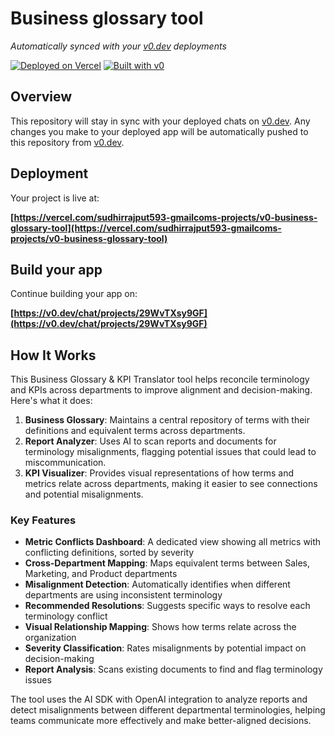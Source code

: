 # Business glossary tool

*Automatically synced with your [v0.dev](https://v0.dev) deployments*

[![Deployed on Vercel](https://img.shields.io/badge/Deployed%20on-Vercel-black?style=for-the-badge&logo=vercel)](https://vercel.com/sudhirrajput593-gmailcoms-projects/v0-business-glossary-tool)
[![Built with v0](https://img.shields.io/badge/Built%20with-v0.dev-black?style=for-the-badge)](https://v0.dev/chat/projects/29WvTXsy9GF)

## Overview

This repository will stay in sync with your deployed chats on [v0.dev](https://v0.dev).
Any changes you make to your deployed app will be automatically pushed to this repository from [v0.dev](https://v0.dev).

## Deployment

Your project is live at:

**[https://vercel.com/sudhirrajput593-gmailcoms-projects/v0-business-glossary-tool](https://vercel.com/sudhirrajput593-gmailcoms-projects/v0-business-glossary-tool)**

## Build your app

Continue building your app on:

**[https://v0.dev/chat/projects/29WvTXsy9GF](https://v0.dev/chat/projects/29WvTXsy9GF)**

## How It Works


This Business Glossary & KPI Translator tool helps reconcile terminology and KPIs across departments to improve alignment and decision-making. Here's what it does:

1. **Business Glossary**: Maintains a central repository of terms with their definitions and equivalent terms across departments.
2. **Report Analyzer**: Uses AI to scan reports and documents for terminology misalignments, flagging potential issues that could lead to miscommunication.
3. **KPI Visualizer**: Provides visual representations of how terms and metrics relate across departments, making it easier to see connections and potential misalignments.


### Key Features

- **Metric Conflicts Dashboard**: A dedicated view showing all metrics with conflicting definitions, sorted by severity
- **Cross-Department Mapping**: Maps equivalent terms between Sales, Marketing, and Product departments
- **Misalignment Detection**: Automatically identifies when different departments are using inconsistent terminology
- **Recommended Resolutions**: Suggests specific ways to resolve each terminology conflict
- **Visual Relationship Mapping**: Shows how terms relate across the organization
- **Severity Classification**: Rates misalignments by potential impact on decision-making
- **Report Analysis**: Scans existing documents to find and flag terminology issues


The tool uses the AI SDK with OpenAI integration to analyze reports and detect misalignments between different departmental terminologies, helping teams communicate more effectively and make better-aligned decisions.
